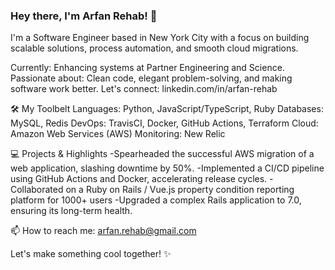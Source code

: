 ### Hey there, I'm Arfan Rehab! 👋

I'm a Software Engineer based in New York City with a focus on building scalable solutions, process automation, and smooth cloud migrations.

Currently: Enhancing systems at Partner Engineering and Science.
Passionate about: Clean code, elegant problem-solving, and making software work better.
Let's connect: linkedin.com/in/arfan-rehab

🛠 My Toolbelt
Languages: Python, JavaScript/TypeScript, Ruby
Databases: MySQL, Redis
DevOps: TravisCI, Docker, GitHub Actions, Terraform
Cloud: Amazon Web Services (AWS)
Monitoring: New Relic

💻 Projects & Highlights
-Spearheaded the successful AWS migration of a web application, slashing downtime by 50%.
-Implemented a CI/CD pipeline using GitHub Actions and Docker, accelerating release cycles.
-Collaborated on a Ruby on Rails / Vue.js property condition reporting platform for 1000+ users
-Upgraded a complex Rails application to 7.0, ensuring its long-term health.

📫 How to reach me:  arfan.rehab@gmail.com

Let's make something cool together! ✨
